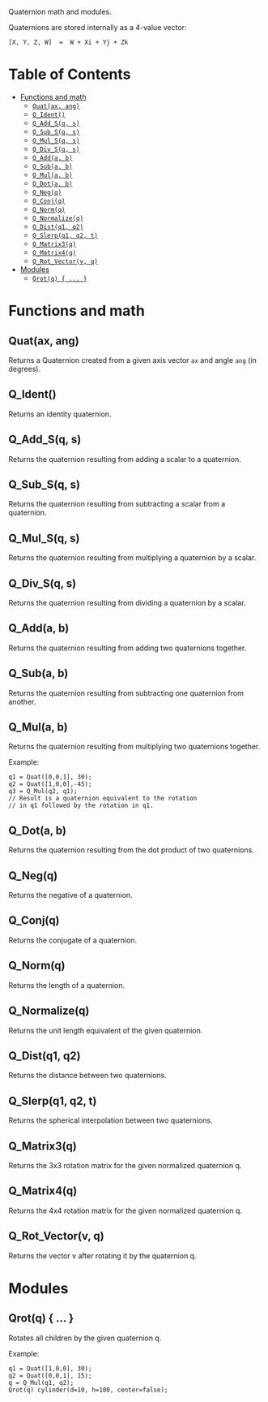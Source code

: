 Quaternion math and modules.

Quaternions are stored internally as a 4-value vector:

	[X, Y, Z, W]  =  W + Xi + Yj + Zk


# Table of Contents

- [Functions and math](#functions-and-math)
    - [`Quat(ax, ang)`](#quatax-ang)
    - [`Q_Ident()`](#q_ident)
    - [`Q_Add_S(q, s)`](#q_add_sq-s)
    - [`Q_Sub_S(q, s)`](#q_sub_sq-s)
    - [`Q_Mul_S(q, s)`](#q_mul_sq-s)
    - [`Q_Div_S(q, s)`](#q_div_sq-s)
    - [`Q_Add(a, b)`](#q_adda-b)
    - [`Q_Sub(a, b)`](#q_suba-b)
    - [`Q_Mul(a, b)`](#q_mula-b)
    - [`Q_Dot(a, b)`](#q_dota-b)
    - [`Q_Neg(q)`](#q_negq)
    - [`Q_Conj(q)`](#q_conjq)
    - [`Q_Norm(q)`](#q_normq)
    - [`Q_Normalize(q)`](#q_normalizeq)
    - [`Q_Dist(q1, q2)`](#q_distq1-q2)
    - [`Q_Slerp(q1, q2, t)`](#q_slerpq1-q2-t)
    - [`Q_Matrix3(q)`](#q_matrix3q)
    - [`Q_Matrix4(q)`](#q_matrix4q)
    - [`Q_Rot_Vector(v, q)`](#q_rot_vectorv-q)
- [Modules](#modules)
    - [`Qrot(q) { ... }`](#qrotq---)



# Functions and math


## Quat(ax, ang)
Returns a Quaternion created from a given axis vector `ax` and angle `ang` (in degrees).



## Q\_Ident()
Returns an identity quaternion.



## Q\_Add\_S(q, s)
Returns the quaternion resulting from adding a scalar to a quaternion.



## Q\_Sub\_S(q, s)
Returns the quaternion resulting from subtracting a scalar from a quaternion.



## Q\_Mul\_S(q, s)
Returns the quaternion resulting from multiplying a quaternion by a scalar.



## Q\_Div\_S(q, s)
Returns the quaternion resulting from dividing a quaternion by a scalar.



## Q\_Add(a, b)
Returns the quaternion resulting from adding two quaternions together.



## Q\_Sub(a, b)
Returns the quaternion resulting from subtracting one quaternion from another.



## Q\_Mul(a, b)
Returns the quaternion resulting from multiplying two quaternions together.

Example:

    q1 = Quat([0,0,1], 30);
    q2 = Quat([1,0,0],-45);
    q3 = Q_Mul(q2, q1);
    // Result is a quaternion equivalent to the rotation
    // in q1 followed by the rotation in q1.


## Q\_Dot(a, b)
Returns the quaternion resulting from the dot product of two quaternions.



## Q\_Neg(q)
Returns the negative of a quaternion.



## Q\_Conj(q)
Returns the conjugate of a quaternion.



## Q\_Norm(q)
Returns the length of a quaternion.



## Q\_Normalize(q)
Returns the unit length equivalent of the given quaternion.



## Q\_Dist(q1, q2)
Returns the distance between two quaternions.



## Q\_Slerp(q1, q2, t)
Returns the spherical interpolation between two quaternions.



## Q\_Matrix3(q)
Returns the 3x3 rotation matrix for the given normalized quaternion q.



## Q\_Matrix4(q)
Returns the 4x4 rotation matrix for the given normalized quaternion q.



## Q\_Rot\_Vector(v, q)
Returns the vector v after rotating it by the quaternion q.



# Modules


## Qrot(q) { ... }
Rotates all children by the given quaternion q.

Example:

    q1 = Quat([1,0,0], 30);
    q2 = Quat([0,0,1], 15);
    q = Q_Mul(q1, q2);
    Qrot(q) cylinder(d=10, h=100, center=false);



